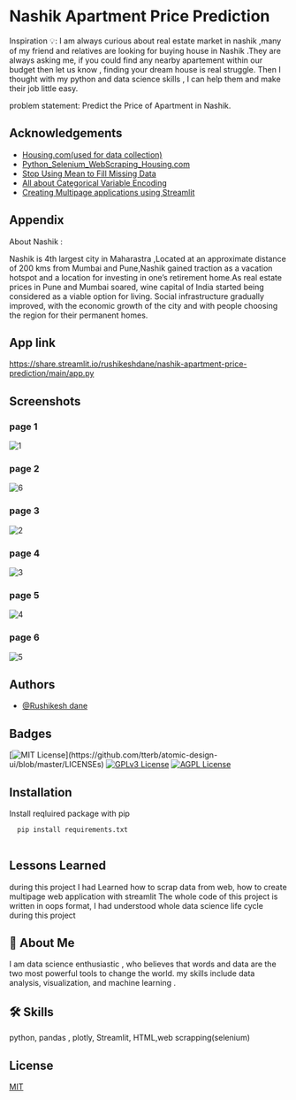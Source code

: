 
# Nashik Apartment Price Prediction

Inspiration 💡: I am always curious about real estate market in nashik ,many of my friend and relatives are looking for buying house in Nashik .They are always asking me, if you could find any nearby apartement within our budget then let us know , finding your dream house is real struggle. Then I thought with my python and data science skills , I can help them and make their job little easy.

problem statement: Predict the Price of Apartment in Nashik.
## Acknowledgements
 - [Housing.com(used for data collection)](https://housing.com/in/buy/searches/P5eetqxj34ghuz32h)
 - [Python_Selenium_WebScraping_Housing.com](https://github.com/swaroophumane/Python_Selenium_WebScraping_Housing.com/blob/master/1.%20Selenium%20Webscraping%20-%20Housing.com.py)
 - [Stop Using Mean to Fill Missing Data](https://towardsdatascience.com/stop-using-mean-to-fill-missing-data-678c0d396e22)
 - [All about Categorical Variable Encoding](https://towardsdatascience.com/all-about-categorical-variable-encoding-305f3361fd02)
  - [Creating Multipage applications using Streamlit](https://towardsdatascience.com/creating-multipage-applications-using-streamlit-efficiently-b58a58134030)


## Appendix

About Nashik :

Nashik is 4th largest city in Maharastra ,Located at an approximate distance of 200 kms from Mumbai and Pune,Nashik gained traction as a vacation hotspot and a location for investing in one’s retirement home.As real estate prices in Pune and Mumbai soared, wine capital of India started being considered as a viable option for living. Social infrastructure gradually improved, with the economic growth of the city and with people choosing the region for their permanent homes.

## App link
https://share.streamlit.io/rushikeshdane/nashik-apartment-price-prediction/main/app.py


## Screenshots
### page 1 
![1](https://user-images.githubusercontent.com/78649021/174341515-276a62a2-de58-444b-a355-378205a79bc1.PNG)
### page 2 

![6](https://user-images.githubusercontent.com/78649021/174343656-bd34d3e0-fe6f-47cb-b813-726d072d9586.PNG)
### page 3 

![2](https://user-images.githubusercontent.com/78649021/174341587-88bc8c7d-395f-449c-b6d0-be0eab798b3d.PNG)
### page 4

![3](https://user-images.githubusercontent.com/78649021/174341953-ea76b279-5b99-4f44-b58d-507b2599c2df.PNG)
### page 5

![4](https://user-images.githubusercontent.com/78649021/174341970-8153b44b-6a9c-46ed-acef-1c11fe130b2c.PNG)
### page 6

![5](https://user-images.githubusercontent.com/78649021/174342156-6cdec859-b681-42ae-8034-4531dfdb0340.PNG)


## Authors

- [@Rushikesh dane](https://github.com/rushikeshdane)


## Badges



[![MIT License](https://img.shields.io/apm/l/atomic-design-ui.svg?)](https://github.com/tterb/atomic-design-ui/blob/master/LICENSEs)
[![GPLv3 License](https://img.shields.io/badge/License-GPL%20v3-yellow.svg)](https://opensource.org/licenses/)
[![AGPL License](https://img.shields.io/badge/license-AGPL-blue.svg)](http://www.gnu.org/licenses/agpl-3.0)


## Installation

Install reqluired package with pip

```bash
  pip install requirements.txt
  
```
    
## Lessons Learned



during this project I had Learned how to scrap data from 
web, how to create multipage web application with streamlit
The whole code of this project is written in oops format,
I had understood whole data science life cycle during this
project
## 🚀 About Me

I am data science enthusiastic , who believes that words and data are the two most powerful tools to change the world.
my skills include data analysis, visualization, and machine learning .


## 🛠 Skills
python, pandas , plotly, Streamlit,
HTML,web scrapping(selenium)


## License

[MIT](https://choosealicense.com/licenses/mit/)


